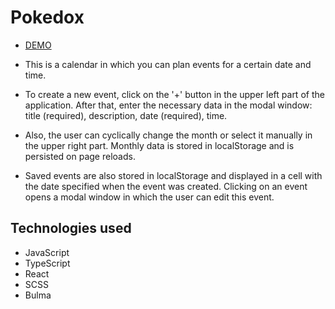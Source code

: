 # Pokedox

  - [DEMO](https://sasha-gordijchuk.github.io/react_events-calendar/)

  - This is a calendar in which you can plan events for a certain date and time.

  - To create a new event, click on the '+' button in the upper left part of the application. After that, enter the necessary data in the modal window: title (required), description, date (required), time.

  - Also, the user can cyclically change the month or select it manually in the upper right part. Monthly data is stored in localStorage and is persisted on page reloads.

  - Saved events are also stored in localStorage and displayed in a cell with the date specified when the event was created. Clicking on an event opens a modal window in which the user can edit this event.

## Technologies used 

  - JavaScript
  - TypeScript
  - React
  - SCSS
  - Bulma
